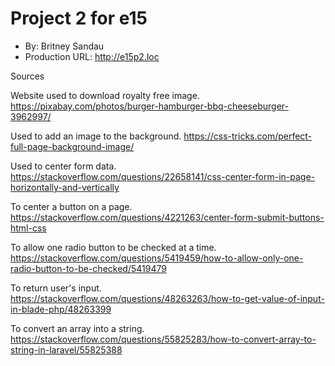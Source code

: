 # Project 2 for e15
+ By: Britney Sandau
+ Production URL: <http://e15p2.loc>

Sources

Website used to download royalty free image.
https://pixabay.com/photos/burger-hamburger-bbq-cheeseburger-3962997/

Used to add an image to the background.
https://css-tricks.com/perfect-full-page-background-image/

Used to center form data.
https://stackoverflow.com/questions/22658141/css-center-form-in-page-horizontally-and-vertically

To center a button on a page. 
https://stackoverflow.com/questions/4221263/center-form-submit-buttons-html-css

To allow one radio button to be checked at a time.
https://stackoverflow.com/questions/5419459/how-to-allow-only-one-radio-button-to-be-checked/5419479

To return user's input.
https://stackoverflow.com/questions/48263263/how-to-get-value-of-input-in-blade-php/48263399

To convert an array into a string.
https://stackoverflow.com/questions/55825283/how-to-convert-array-to-string-in-laravel/55825388